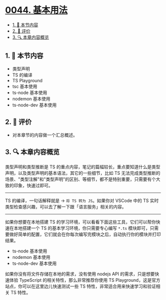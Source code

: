 # [0044. 基本用法](https://github.com/tnotesjs/TNotes.typescript/tree/main/notes/0044.%20%E5%9F%BA%E6%9C%AC%E7%94%A8%E6%B3%95)

<!-- region:toc -->

- [1. 🎯 本节内容](#1--本节内容)
- [2. 🫧 评价](#2--评价)
- [3. 🔍 本章内容概览](#3--本章内容概览)

<!-- endregion:toc -->

## 1. 🎯 本节内容

- 类型声明
- TS 的编译
- TS Playground
- tsc 基本使用
- ts-node 基本使用
- nodemon 基本使用
- ts-node-dev 基本使用

## 2. 🫧 评价

- 对本章节的内容做一个汇总概述。

## 3. 🔍 本章内容概览

类型声明和类型推断是 TS 的重点内容，笔记的篇幅较长，重点要知道什么是类型声明，以及类型声明的基本语法，其它的一些细节，比如 TS 无法完成类型推断的场景、"类型注解"和"类型声明"的区别、等细节，都不是特别重要，只需要有个大致的印象，快速过即可。

---

TS 的编译，一句话解释就是 -> `将 TS 转为 JS`。如果你对 VSCode 中的 TS 实时类型检查感兴趣，可以去了解一下跟「语言服务」相关的内容。

---

如果你想要在本地搭建 TS 的学习环境，可以看看下面这些工具，它们可以帮你快速在本地搭建一个 TS 的基本学习环境，你只需要专心编写 `*.ts` 模块即可，只需要做好简单的配置，它们就会在你每次编写完模块之后，自动执行你的模块并打印结果。

- ts-node 基本使用
- nodemon 基本使用
- ts-node-dev 基本使用

如果你没有将文件存储在本地的需求，没有使用 nodejs API 的需求，只是想要快速体验 TypeScript 的相关特性，那么非常推荐你使用 TS Playground，这是官方站点，你可以在这里边儿快速测试一些 TS 特性，非常适合用来快速学习和验证相关 TS 特性。
